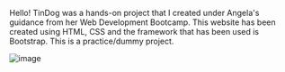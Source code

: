 Hello! TinDog was a hands-on project that I created under Angela's guidance from her Web Development Bootcamp.
This website has been created using HTML, CSS and the framework that has been used is Bootstrap. 
This is a practice/dummy project.

![image](https://user-images.githubusercontent.com/68148968/141962351-a1f2f55c-e4bb-46ae-9b71-5aa9797d5e64.png)
